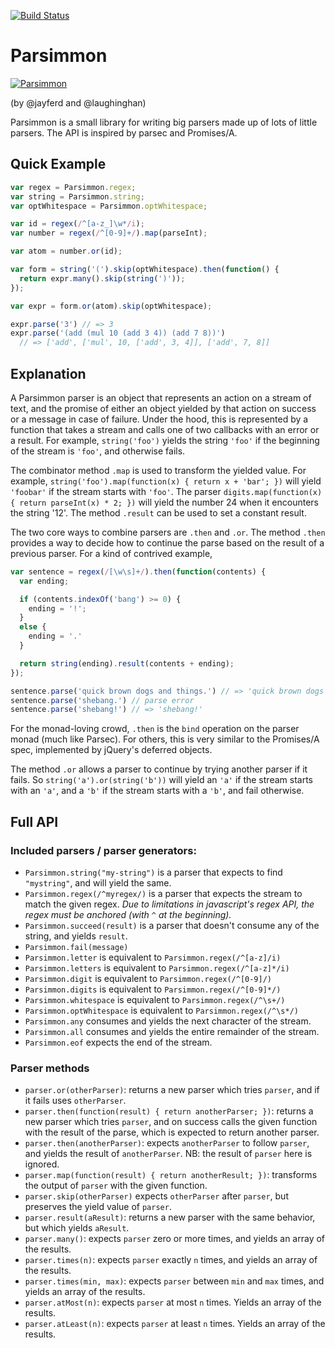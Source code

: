 [![Build Status](https://secure.travis-ci.org/jayferd/parsimmon.png)](http://travis-ci.org/jayferd/parsimmon)

# Parsimmon

[![Parsimmon](http://i.imgur.com/wyKOf.png)](http://github.com/jayferd/parsimmon)

(by @jayferd and @laughinghan)

Parsimmon is a small library for writing big parsers made up of lots of little parsers.  The API is inspired by parsec and Promises/A.

## Quick Example

``` js
var regex = Parsimmon.regex;
var string = Parsimmon.string;
var optWhitespace = Parsimmon.optWhitespace;

var id = regex(/^[a-z_]\w*/i);
var number = regex(/^[0-9]+/).map(parseInt);

var atom = number.or(id);

var form = string('(').skip(optWhitespace).then(function() {
  return expr.many().skip(string(')'));
});

var expr = form.or(atom).skip(optWhitespace);

expr.parse('3') // => 3
expr.parse('(add (mul 10 (add 3 4)) (add 7 8))')
  // => ['add', ['mul', 10, ['add', 3, 4]], ['add', 7, 8]]
```

## Explanation

A Parsimmon parser is an object that represents an action on a stream
of text, and the promise of either an object yielded by that action on
success or a message in case of failure.  Under the hood, this is
represented by a function that takes a stream and calls one of two
callbacks with an error or a result.  For example, `string('foo')`
yields the string `'foo'` if the beginning of the stream is `'foo'`,
and otherwise fails.

The combinator method `.map` is used to transform the yielded value.
For example, `string('foo').map(function(x) { return x + 'bar'; })`
will yield `'foobar'` if the stream starts with `'foo'`.  The parser
`digits.map(function(x) { return parseInt(x) * 2; })` will yield
the number 24 when it encounters the string '12'.  The method
`.result` can be used to set a constant result.

The two core ways to combine parsers are `.then` and `.or`.  The
method `.then` provides a way to decide how to continue the parse
based on the result of a previous parser.  For a kind of contrived
example,

``` js
var sentence = regex(/[\w\s]+/).then(function(contents) {
  var ending;

  if (contents.indexOf('bang') >= 0) {
    ending = '!';
  }
  else {
    ending = '.'
  }

  return string(ending).result(contents + ending);
});

sentence.parse('quick brown dogs and things.') // => 'quick brown dogs and things.'
sentence.parse('shebang.') // parse error
sentence.parse('shebang!') // => 'shebang!'
```

For the monad-loving crowd, `.then` is the `bind` operation on
the parser monad (much like Parsec).  For others, this is very
similar to the Promises/A spec, implemented by jQuery's deferred
objects.

The method `.or` allows a parser to continue by trying another parser
if it fails.  So `string('a').or(string('b'))` will yield an `'a'` if
the stream starts with an `'a'`, and a `'b'` if the stream starts with
a `'b'`, and fail otherwise.

## Full API

### Included parsers / parser generators:
  - `Parsimmon.string("my-string")` is a parser that expects to find
    `"mystring"`, and will yield the same.
  - `Parsimmon.regex(/^myregex/)` is a parser that expects the stream
    to match the given regex.  *Due to limitations in javascript's regex
    API, the regex must be anchored (with `^` at the beginning).*
  - `Parsimmon.succeed(result)` is a parser that doesn't consume any of
    the string, and yields `result`.
  - `Parsimmon.fail(message)`
  - `Parsimmon.letter` is equivalent to `Parsimmon.regex(/^[a-z]/i)`
  - `Parsimmon.letters` is equivalent to `Parsimmon.regex(/^[a-z]*/i)`
  - `Parsimmon.digit` is equivalent to `Parsimmon.regex(/^[0-9]/)`
  - `Parsimmon.digits` is equivalent to `Parsimmon.regex(/^[0-9]*/)`
  - `Parsimmon.whitespace` is equivalent to `Parsimmon.regex(/^\s+/)`
  - `Parsimmon.optWhitespace` is equivalent to `Parsimmon.regex(/^\s*/)`
  - `Parsimmon.any` consumes and yields the next character of the stream.
  - `Parsimmon.all` consumes and yields the entire remainder of the stream.
  - `Parsimmon.eof` expects the end of the stream.

### Parser methods
  - `parser.or(otherParser)`:
    returns a new parser which tries `parser`, and if it fails uses `otherParser`.
  - `parser.then(function(result) { return anotherParser; })`:
    returns a new parser which tries `parser`, and on success calls the
    given function with the result of the parse, which is expected to
    return another parser.
  - `parser.then(anotherParser)`:
    expects `anotherParser` to follow `parser`, and yields the result
    of `anotherParser`.  NB: the result of `parser` here is ignored.
  - `parser.map(function(result) { return anotherResult; })`:
    transforms the output of `parser` with the given function.
  - `parser.skip(otherParser)`
    expects `otherParser` after `parser`, but preserves the yield value
    of `parser`.
  - `parser.result(aResult)`:
    returns a new parser with the same behavior, but which yields `aResult`.
  - `parser.many()`:
    expects `parser` zero or more times, and yields an array of the results.
  - `parser.times(n)`:
    expects `parser` exactly `n` times, and yields an array of the results.
  - `parser.times(min, max)`:
    expects `parser` between `min` and `max` times, and yields an array
    of the results.
  - `parser.atMost(n)`:
    expects `parser` at most `n` times.  Yields an array of the results.
  - `parser.atLeast(n)`:
    expects `parser` at least `n` times.  Yields an array of the results.


